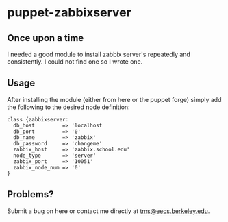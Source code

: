 puppet-zabbixserver
===================

Once upon a time
-------------------

I needed a good module to install zabbix server's repeatedly and consistently. I could not find one so I wrote one. 

Usage
-------------------
After installing the module (either from here or the puppet forge) simply add the following to the desired node definition:

```
class {zabbixserver:
  db_host         => 'localhost
  db_port         => '0'
  db_name         => 'zabbix'
  db_password     => 'changeme'
  zabbix_host     => 'zabbix.school.edu'
  node_type       => 'server'
  zabbix_port     => '10051'
  zabbix_node_num => '0'
}
```

Problems?
-------------------
Submit a bug on here or contact me directly at tms@eecs.berkeley.edu.
